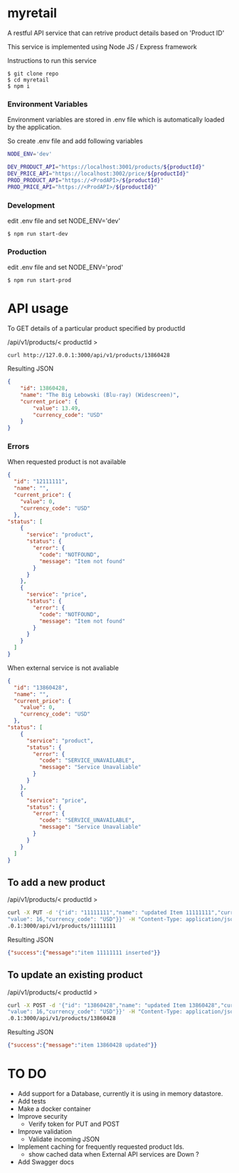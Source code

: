 # myretail

A restful API service that can retrive product details based on 'Product ID'

This service is implemented using Node JS / Express framework

Instructions to run this service

```
$ git clone repo
$ cd myretail
$ npm i
```

### Environment Variables
Environment variables are stored in .env file which is automatically loaded by the application.

So create .env file and add following variables

```bash
NODE_ENV='dev'

DEV_PRODUCT_API="https://localhost:3001/products/${productId}"
DEV_PRICE_API="https://localhost:3002/price/${productId}"
PROD_PRODUCT_API="https://<ProdAPI>/${productId}"
PROD_PRICE_API="https://<ProdAPI>/${productId}"

```

### Development 
edit .env file and set NODE_ENV='dev'


```
$ npm run start-dev
```

### Production

edit .env file and set NODE_ENV='prod'

```
$ npm run start-prod
```

# API usage

To GET details of a particular product specified by productId

/api/v1/products/< productId >

```
curl http://127.0.0.1:3000/api/v1/products/13860428
```

Resulting JSON

```JSON
{
    "id": 13860428,
    "name": "The Big Lebowski (Blu-ray) (Widescreen)",
    "current_price": {
        "value": 13.49,
        "currency_code": "USD"
    }
}
```
### Errors

When requested product is not available 

```JSON
{
  "id": "12111111",
  "name": "",
  "current_price": {
    "value": 0,
    "currency_code": "USD"
  },
"status": [
    {
      "service": "product",
      "status": {
        "error": {
          "code": "NOTFOUND",
          "message": "Item not found"
        }
      }
    },
    {
      "service": "price",
      "status": {
        "error": {
          "code": "NOTFOUND",
          "message": "Item not found"
        }
      }
    }
  ]
}

```
When external service is not avaliable

```JSON
{
  "id": "13860428",
  "name": "",
  "current_price": {
    "value": 0,
    "currency_code": "USD"
  },
"status": [
    {
      "service": "product",
      "status": {
        "error": {
          "code": "SERVICE_UNAVAILABLE",
          "message": "Service Unavaliable"
        }
      }
    },
    {
      "service": "price",
      "status": {
        "error": {
          "code": "SERVICE_UNAVAILABLE",
          "message": "Service Unavaliable"
        }
      }
    }
  ]
}
```


## To add a new product 

/api/v1/products/< productId >

```bash
curl -X PUT -d '{"id": "11111111","name": "updated Item 11111111","current_price": {
"value": 16,"currency_code": "USD"}}' -H "Content-Type: application/json" http://127.0
.0.1:3000/api/v1/products/11111111
 ```

Resulting JSON
```JSON
{"success":{"message":"item 11111111 inserted"}}
```



## To update an existing product

/api/v1/products/< productId >

```bash
curl -X POST -d '{"id": "13860428","name": "updated Item 13860428","current_price": {
"value": 16,"currency_code": "USD"}}' -H "Content-Type: application/json" http://127.0
.0.1:3000/api/v1/products/13860428
```
Resulting JSON

```JSON
{"success":{"message":"item 13860428 updated"}}

```

# TO DO
* Add support for a Database, currently it is using in memory datastore.
* Add tests
* Make a docker container
* Improve security
  - Verify token for PUT and POST
* Improve validation
  - Validate incoming JSON
* Implement caching for frequently requested product Ids.
  - show cached data when External API services are Down ?
* Add Swagger docs 
